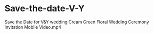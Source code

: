 # Save-the-date-V-Y
Save the Date for V&amp;Y wedding
Cream Green Floral Wedding Ceremony Invitation Mobile Video.mp4
